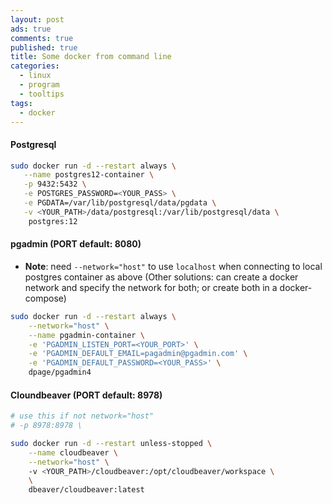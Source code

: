 ```yaml
---
layout: post
ads: true
comments: true
published: true
title: Some docker from command line
categories:
  - linux
  - program
  - tooltips
tags:
  - docker
---
```

#### Postgresql

```bash
sudo docker run -d --restart always \
   --name postgres12-container \
   -p 9432:5432 \
   -e POSTGRES_PASSWORD=<YOUR_PASS> \
   -e PGDATA=/var/lib/postgresql/data/pgdata \
   -v <YOUR_PATH>/data/postgresql:/var/lib/postgresql/data \
    postgres:12
```

#### pgadmin (PORT default: 8080)

- **Note**: need `--network="host"` to use `localhost` when connecting to local postgres container as above (Other solutions: can create a docker network and specify the network for both; or create both in a docker-compose)

```bash
sudo docker run -d --restart always \
    --network="host" \
    --name pgadmin-container \
    -e 'PGADMIN_LISTEN_PORT=<YOUR_PORT>' \
    -e 'PGADMIN_DEFAULT_EMAIL=pagadmin@pgadmin.com' \
    -e 'PGADMIN_DEFAULT_PASSWORD=<YOUR_PASS>' \
    dpage/pgadmin4
```

#### Cloundbeaver (PORT default: 8978)

```bash
# use this if not network="host"
# -p 8978:8978 \

sudo docker run -d --restart unless-stopped \
	--name cloudbeaver \
	--network="host" \	
	-v <YOUR_PATH>/cloudbeaver:/opt/cloudbeaver/workspace \
 	\
	dbeaver/cloudbeaver:latest
```
